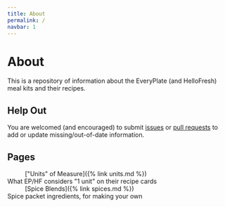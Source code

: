 ```yaml
---
title: About
permalink: /
navbar: 1
---
```

# About

This is a repository of information about the EveryPlate (and HelloFresh) meal
kits and their recipes.

## Help Out

You are welcomed (and encouraged) to submit
[issues](https://github.com/eslindsey/everyplate/issues) or
[pull requests](https://github.com/eslindsey/everyplate/) to add or update
missing/out-of-date information.

## Pages

<dl>
  <dd>["Units" of Measure]({% link units.md %})</dd>
  <dt>What EP/HF considers "1 unit" on their recipe cards</dt>
  <dd>[Spice Blends]({% link spices.md %})</dd>
  <dt>Spice packet ingredients, for making your own</dt>
</dl>

